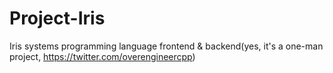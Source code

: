 # Project-Iris
Iris systems programming language frontend &amp; backend(yes, it's a one-man project, https://twitter.com/overengineercpp)
